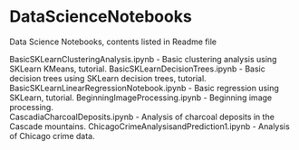 # DataScienceNotebooks
Data Science Notebooks, contents listed in Readme file

BasicSKLearnClusteringAnalysis.ipynb - Basic clustering analysis using SKLearn KMeans, tutorial.
BasicSKLearnDecisionTrees.ipynb - Basic decision trees using SKLearn decision trees, tutorial.
BasicSKLearnLinearRegressionNotebook.ipynb - Basic regression using SKLearn, tutorial.
BeginningImageProcessing.ipynb - Beginning image processing. <br>
CascadiaCharcoalDeposits.ipynb - Analysis of charcoal deposits in the Cascade mountains.
ChicagoCrimeAnalysisandPrediction1.ipynb - Analysis of Chicago crime data.
